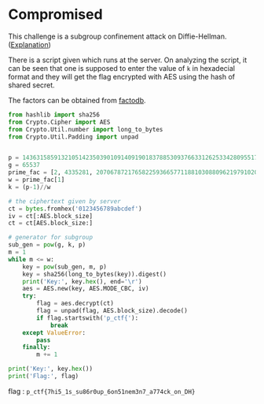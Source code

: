 # Compromised

This challenge is a subgroup confinement attack on Diffie-Hellman. ([Explanation](https://crypto.stackexchange.com/questions/27584/small-subgroup-confinement-attack-on-diffie-hellman))

There is a script given which runs at the server. On analyzing the script, it can be seen that one is supposed to enter the value of `k` in hexadecial format and they will get the flag encrypted with AES using the hash of shared secret.

The factors can be obtained from [factodb](http://factordb.com).

```python
from hashlib import sha256
from Crypto.Cipher import AES
from Crypto.Util.number import long_to_bytes
from Crypto.Util.Padding import unpad


p = 143631585913210514235039010914091901837885309376633126253342809551771176885137171094877459999188913342142748419620501172236669295062606053914284568348811271223549440680905140640909882790482660545326407684050654315851945053611416821020364550956522567974906505478346737880716863798325607222759444397302795988689
g = 65537
prime_fac = [2, 4335281, 2070678721765822593665771188103088096219791020706517153290392386787776514445331961971978575310183373092521978673650294701725639224173214693498019049238262629682329713473376071829454117139158057824371818171224862872959461186186904911993659565500520150465830609918173958630318077973573212768091681907453]
w = prime_fac[1]
k = (p-1)//w

# the ciphertext given by server
ct = bytes.fromhex('0123456789abcdef')
iv = ct[:AES.block_size]
ct = ct[AES.block_size:]

# generator for subgroup
sub_gen = pow(g, k, p)
m = 1
while m <= w:
    key = pow(sub_gen, m, p)
    key = sha256(long_to_bytes(key)).digest()
    print('Key:', key.hex(), end='\r')
    aes = AES.new(key, AES.MODE_CBC, iv)
    try:
        flag = aes.decrypt(ct)
        flag = unpad(flag, AES.block_size).decode()
        if flag.startswith('p_ctf{'):
            break
    except ValueError:
        pass
    finally:
        m += 1

print('Key:', key.hex())
print('Flag:', flag)
```

flag : `p_ctf{7hi5_1s_su86r0up_6on51nem3n7_a774ck_on_DH}`
